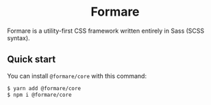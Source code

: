 <h1 align="center">Formare</h1>

Formare is a utility-first CSS framework written entirely in Sass (SCSS syntax).

## Quick start

You can install `@formare/core` with this command:

```bash
$ yarn add @formare/core
$ npm i @formare/core
```

